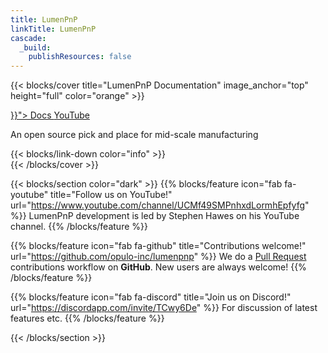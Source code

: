```yaml
---
title: LumenPnP
linkTitle: LumenPnP
cascade:
  _build:
    publishResources: false
---
```


{{< blocks/cover title="LumenPnP Documentation" image_anchor="top" height="full" color="orange" >}}
<div class="mx-auto">
	<a class="btn btn-lg btn-primary mr-3 mb-4" href="{{< relref "/semi-assembly" >}}">
		Docs <i class="fas fa-arrow-alt-circle-right ml-2"></i>
	</a>
	<a class="btn btn-lg btn-secondary mr-3 mb-4" href="https://www.youtube.com/playlist?list=PLIeJXmcg1baLBz3x0nCDqkYpKs2IWGHk4">
		YouTube <i class="fab fa-youtube ml-2 "></i>
	</a>
	<p class="lead mt-5">An open source pick and place for mid-scale manufacturing</p>
	{{< blocks/link-down color="info" >}}
</div>
{{< /blocks/cover >}}

{{< blocks/section color="dark" >}}
{{% blocks/feature icon="fab fa-youtube" title="Follow us on YouTube!" url="https://www.youtube.com/channel/UCMf49SMPnhxdLormhEpfyfg" %}}
LumenPnP development is led by Stephen Hawes on his YouTube channel.
{{% /blocks/feature %}}

{{% blocks/feature icon="fab fa-github" title="Contributions welcome!" url="https://github.com/opulo-inc/lumenpnp" %}}
We do a [Pull Request](https://github.com/opulo-inc/lumenpnp/pulls) contributions workflow on **GitHub**. New users are always welcome!
{{% /blocks/feature %}}

{{% blocks/feature icon="fab fa-discord" title="Join us on Discord!" url="https://discordapp.com/invite/TCwy6De" %}}
For discussion of latest features etc.
{{% /blocks/feature %}}

{{< /blocks/section >}}
